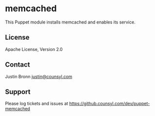 memcached
=========

This Puppet module installs memcached and enables its service.

License
-------

Apache License, Version 2.0

Contact
-------

Justin Bronn <justin@counsyl.com>

Support
-------

Please log tickets and issues at https://github.counsyl.com/dev/puppet-memcached
